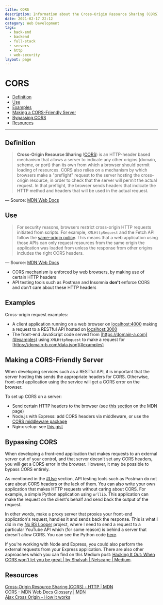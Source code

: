 ```yaml
---
title: CORS
description: Information about the Cross-Origin Resource Sharing (CORS) mechanism.
date: 2021-02-17 22:12
category: Web Development
tags: 
  - back-end
  - backend
  - full-stack
  - servers
  - http
  - web-security
layout: page
---
```


# CORS

- [Definition](#definition)
- [Use](#use)
- [Examples](#examples)
- [Making a CORS-Friendly Server](#making-a-cors-friendly-server)
- [Bypassing CORS](#bypassing-cors)
- [Resources](#resources)

- - -

## Definition

> **Cross-Origin Resource Sharing** ([CORS](https://developer.mozilla.org/en-US/docs/Glossary/CORS)) is an HTTP-header based mechanism that allows a server to indicate any other origins (domain, scheme, or port) than its own from which a browser should permit loading of resources. CORS also relies on a mechanism by which browsers make a "preflight" request to the server hosting the cross-origin resource, in order to check that the server will permit the actual request. In that preflight, the browser sends headers that indicate the HTTP method and headers that will be used in the actual request.

&mdash; Source: [MDN Web Docs](https://developer.mozilla.org/en-US/docs/Web/HTTP/CORS)

## Use

> For security reasons, browsers restrict cross-origin HTTP requests initiated from scripts. For example, `XMLHttpRequest` and the Fetch API follow the [same-origin policy](https://developer.mozilla.org/en-US/docs/Web/Security/Same-origin_policy). This means that a web application using those APIs can only request resources from the same origin the application was loaded from unless the response from other origins includes the right CORS headers.

&mdash; Source: [MDN Web Docs](https://developer.mozilla.org/en-US/docs/Web/HTTP/CORS)

- CORS mechanism is enforced by web browsers, by making use of certain HTTP headers
- API testing tools such as Postman and Insomnia **don't** enforce CORS and don't care about these HTTP headers

## Examples

Cross-origin request examples:

- A client application running on a web browser on [localhost:4000](#examples) making a request to a RESTful API hosted on [localhost:3000](#examples)
- The front-end JavaScript code served from [https://domain-a.com](#examples) using `XMLHttpRequest` to make a request for [https://domain-b.com/data.json](#examples)

## Making a CORS-Friendly Server

When developing services such as a RESTful API, it is important that the server hosting this sends the appropriate headers for CORS. Otherwise, front-end application using the service will get a CORS error on the browser.

To set up CORS on a server:

- Send certain HTTP headers to the browser (see [this section](https://developer.mozilla.org/en-US/docs/Web/HTTP/CORS#the_http_response_headers) on the MDN page)
- Node.js with Express: add CORS headers via middleware, or use the [CORS middleware package](https://www.npmjs.com/package/cors)
- Nginx setup: see [this gist](https://gist.github.com/Stanback/7145487)

## Bypassing CORS

When developing a front-end application that makes requests to an external server out of your control, and that server doesn't set any CORS headers, you will get a CORS error in the browser. However, it may be possible to bypass CORS entirely.

As mentioned in the [#Use](#use) section, API testing tools such as Postman do not care about CORS headers or the lack of them. You can also write your own application that makes HTTP requests without caring about CORS. For example, a simple Python application using `urllib`. This application can make the request on the client's behalf and send back the output of the request.

In other words, make a proxy server that proxies your front-end application's request, handles it and sends back the response. This is what I did in my [No BS Looper](https://github.com/Phixyn/no-bs-looper) project, where I need to send a request to a particular YouTube API which (for some reason) is behind a server that doesn't allow CORS. You can see the Python code [here](https://github.com/Phixyn/no-bs-looper/blob/f51c861227f1a993b9d9aad55be0b05a091793ad/ws_server.py).

If you're working with Node and Express, you could also perform the external requests from your Express application. There are also other approaches which you can find on this Medium post: [Hacking It Out: When CORS won't let you be great | by Shalvah | Netscape | Medium](https://medium.com/netscape/hacking-it-out-when-cors-wont-let-you-be-great-35f6206cc646).

## Resources

[Cross-Origin Resource Sharing (CORS) - HTTP | MDN](https://developer.mozilla.org/en-US/docs/Web/HTTP/CORS)  
[CORS - MDN Web Docs Glossary | MDN](https://developer.mozilla.org/en-US/docs/Glossary/CORS)  
[Ajax Cross Origin - How it works](http://www.ajax-cross-origin.com/how.html)  
